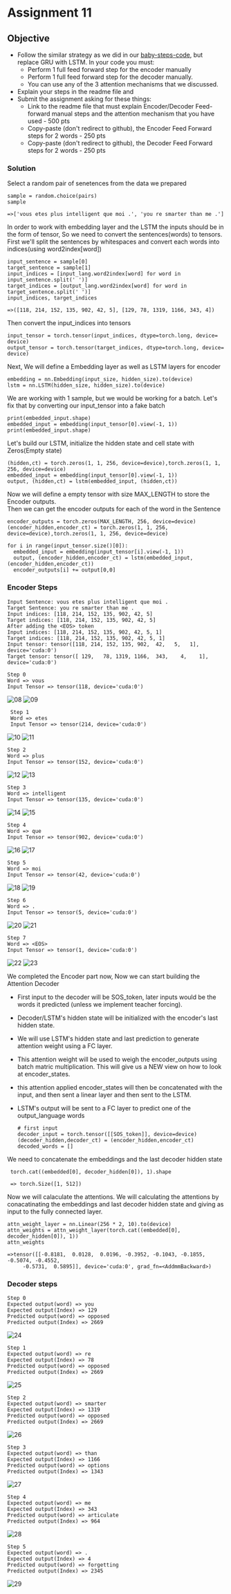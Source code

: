 # Assignment 11

## Objective
* Follow the similar strategy as we did in our [baby-steps-code](https://colab.research.google.com/drive/1IlorkvXhZgmd_sayOVx4bC_I5Qpdzxk_?usp=sharing), but replace GRU with LSTM. In your code you must:
  * Perform 1 full feed forward step for the encoder manually
  * Perform 1 full feed forward step for the decoder manually.
  * You can use any of the 3 attention mechanisms that we discussed. 
* Explain your steps in the readme file and
* Submit the assignment asking for these things:
  * Link to the readme file that must explain Encoder/Decoder Feed-forward manual steps and the attention mechanism that you have used - 500 pts
  * Copy-paste (don't redirect to github), the Encoder Feed Forward steps for 2 words - 250 pts
  * Copy-paste (don't redirect to github), the Decoder Feed Forward steps for 2 words - 250 pts
 
 
### Solution

 Select a random pair of senetences from the data we prepared
 
    sample = random.choice(pairs)
    sample
    
    =>['vous etes plus intelligent que moi .', 'you re smarter than me .']   

In order to work with embedding layer and the LSTM the inputs should be in the form of tensor, So we need to convert the sentences(words) to tensors.<br>
First we'll split the sentences by whitespaces and convert each words into indices(using word2index[word])

    input_sentence = sample[0]
    target_sentence = sample[1]
    input_indices = [input_lang.word2index[word] for word in input_sentence.split(' ')]
    target_indices = [output_lang.word2index[word] for word in target_sentence.split(' ')]
    input_indices, target_indices
    
    =>([118, 214, 152, 135, 902, 42, 5], [129, 78, 1319, 1166, 343, 4])   
    
Then convert the input_indices into tensors

    input_tensor = torch.tensor(input_indices, dtype=torch.long, device= device)
    output_tensor = torch.tensor(target_indices, dtype=torch.long, device= device)

Next, We will define a Embedding layer as well as LSTM layers for encoder

    embedding = nn.Embedding(input_size, hidden_size).to(device)
    lstm = nn.LSTM(hidden_size, hidden_size).to(device)

We are working with 1 sample, but we would be working for a batch. Let's fix that by converting our input_tensor into a fake batch

    print(embedded_input.shape)
    embedded_input = embedding(input_tensor[0].view(-1, 1))
    print(embedded_input.shape)

Let's build our LSTM, initialize the hidden state and cell state with Zeros(Empty state)

    (hidden,ct) = torch.zeros(1, 1, 256, device=device),torch.zeros(1, 1, 256, device=device)
    embedded_input = embedding(input_tensor[0].view(-1, 1))
    output, (hidden,ct) = lstm(embedded_input, (hidden,ct))
    
Now we will define a empty tensor with size MAX_LENGTH to store the Encoder outputs.<br>
Then we can get the encoder outputs for each of the word in the Sentence

    encoder_outputs = torch.zeros(MAX_LENGTH, 256, device=device)
    (encoder_hidden,encoder_ct) = torch.zeros(1, 1, 256, device=device),torch.zeros(1, 1, 256, device=device)
    
    for i in range(input_tensor.size()[0]):  
      embedded_input = embedding(input_tensor[i].view(-1, 1))
      output, (encoder_hidden,encoder_ct) = lstm(embedded_input, (encoder_hidden,encoder_ct))
      encoder_outputs[i] += output[0,0]

### Encoder Steps

    Input Sentence: vous etes plus intelligent que moi .
    Target Sentence: you re smarter than me .
    Input indices: [118, 214, 152, 135, 902, 42, 5]
    Target indices: [118, 214, 152, 135, 902, 42, 5]
    After adding the <EOS> token
    Input indices: [118, 214, 152, 135, 902, 42, 5, 1]
    Target indices: [118, 214, 152, 135, 902, 42, 5, 1]
    Input tensor: tensor([118, 214, 152, 135, 902,  42,   5,   1], device='cuda:0')
    Target tensor: tensor([ 129,   78, 1319, 1166,  343,    4,    1], device='cuda:0')
    
    Step 0
    Word => vous
    Input Tensor => tensor(118, device='cuda:0')
![08](https://user-images.githubusercontent.com/62289867/126675318-bb8af8a2-722c-4c8a-8ab2-f0428851b07d.png)
![09](https://user-images.githubusercontent.com/62289867/126673907-04ca02fd-9073-410f-b042-332462e37e1a.png)

     Step 1
     Word => etes
     Input Tensor => tensor(214, device='cuda:0')
![10](https://user-images.githubusercontent.com/62289867/126675476-1b2ccb9f-6666-422c-b598-85dfa4a79c35.png)
![11](https://user-images.githubusercontent.com/62289867/126675505-5b473655-a1ae-47f9-bf0b-d04b2e8b4335.png)

    Step 2
    Word => plus
    Input Tensor => tensor(152, device='cuda:0')
![12](https://user-images.githubusercontent.com/62289867/126675659-1f530872-0257-4106-8936-f475e2727f93.png)
![13](https://user-images.githubusercontent.com/62289867/126675669-592b4f2a-e394-4055-bfc2-f4c7ba2a139a.png)

    Step 3
    Word => intelligent
    Input Tensor => tensor(135, device='cuda:0')
![14](https://user-images.githubusercontent.com/62289867/126675766-3540e520-ca24-4206-aa79-8f782cb5aaf5.png)
![15](https://user-images.githubusercontent.com/62289867/126675768-3762222b-b9cf-434a-88bd-5b7ca32f9dc3.png)

    Step 4
    Word => que
    Input Tensor => tensor(902, device='cuda:0')
![16](https://user-images.githubusercontent.com/62289867/126675872-a625f689-68bb-4e61-bb88-03b18efc4199.png)
![17](https://user-images.githubusercontent.com/62289867/126675877-6a51e012-afd7-4043-a045-42067bb3ef49.png)

    Step 5
    Word => moi
    Input Tensor => tensor(42, device='cuda:0')
![18](https://user-images.githubusercontent.com/62289867/126675970-c895b74d-970e-4432-851b-557826599f87.png)
![19](https://user-images.githubusercontent.com/62289867/126675983-fcff1815-c2e9-4c4b-8998-6d63b1608ca5.png)

    Step 6
    Word => .
    Input Tensor => tensor(5, device='cuda:0')
![20](https://user-images.githubusercontent.com/62289867/126676176-99cb5fae-0d71-470e-ac8f-cfa401afa71f.png)
![21](https://user-images.githubusercontent.com/62289867/126676184-9761d3f8-ae23-4c8a-b0ad-1533ddfe73d0.png)

    Step 7
    Word => <EOS>
    Input Tensor => tensor(1, device='cuda:0')
![22](https://user-images.githubusercontent.com/62289867/126676328-af7a7972-6b6b-459a-8a66-e1eb34cae0ee.png)
![23](https://user-images.githubusercontent.com/62289867/126676345-73a30374-fc6e-40ea-98bb-f34a72390791.png)


We completed the Encoder part now, Now we can start building the Attention Decoder<br>
* First input to the decoder will be SOS_token, later inputs would be the words it predicted (unless we implement teacher forcing).
* Decoder/LSTM's hidden state will be initialized with the encoder's last hidden state.
* We will use LSTM's hidden state and last prediction to generate attention weight using a FC layer.
* This attention weight will be used to weigh the encoder_outputs using batch matric multiplication. This will give us a NEW view on how to look at encoder_states.
* this attention applied encoder_states will then be concatenated with the input, and then sent a linear layer and then sent to the LSTM.
* LSTM's output will be sent to a FC layer to predict one of the output_language words


      # first input
      decoder_input = torch.tensor([[SOS_token]], device=device)
      (decoder_hidden,decoder_ct) = (encoder_hidden,encoder_ct)
      decoded_words = []
      
 We need to concatenate the embeddings and the last decoder hidden state
 
     torch.cat((embedded[0], decoder_hidden[0]), 1).shape
     
     => torch.Size([1, 512])
     
Now we will calaculate the attentions. We will calculating the attentions by conacatinating the embeddings and last decoder hidden state and giving as input to the fully connected layer.

    attn_weight_layer = nn.Linear(256 * 2, 10).to(device)
    attn_weights = attn_weight_layer(torch.cat((embedded[0], decoder_hidden[0]), 1))
    attn_weights
    
    =>tensor([[-0.8181,  0.0128,  0.0196, -0.3952, -0.1043, -0.1855, -0.5074, -0.4552,
         -0.5731,  0.5895]], device='cuda:0', grad_fn=<AddmmBackward>)
         
### Decoder steps

    Step 0
    Expected output(word) => you 
    Expected output(Index) => 129 
    Predicted output(word) => opposed 
    Predicted output(Index) => 2669 
![24](https://user-images.githubusercontent.com/62289867/126677215-73f6ed09-9fed-4c4b-b1f3-dd41f0590cac.png)

    Step 1
    Expected output(word) => re 
    Expected output(Index) => 78 
    Predicted output(word) => opposed 
    Predicted output(Index) => 2669 
![25](https://user-images.githubusercontent.com/62289867/126677286-80ea1d6e-38c3-4db4-91ec-43b1826bec87.png)

    Step 2
    Expected output(word) => smarter 
    Expected output(Index) => 1319 
    Predicted output(word) => opposed 
    Predicted output(Index) => 2669 
![26](https://user-images.githubusercontent.com/62289867/126677335-6f9c1a1c-3f1d-4d24-9474-fff9cfd0071b.png)


    Step 3
    Expected output(word) => than 
    Expected output(Index) => 1166 
    Predicted output(word) => options 
    Predicted output(Index) => 1343 
![27](https://user-images.githubusercontent.com/62289867/126677438-062ce8ec-08f8-4a62-88c9-fd70d02ba11a.png)


    Step 4
    Expected output(word) => me 
    Expected output(Index) => 343 
    Predicted output(word) => articulate 
    Predicted output(Index) => 964 
![28](https://user-images.githubusercontent.com/62289867/126677542-0fda28b7-ae24-4cd2-a42d-ee14c3e100fb.png)


    Step 5
    Expected output(word) => . 
    Expected output(Index) => 4 
    Predicted output(word) => forgetting 
    Predicted output(Index) => 2345 
![29](https://user-images.githubusercontent.com/62289867/126677640-18cdfb6b-6c7f-450e-9bd4-4b4e8ffca48c.png)






